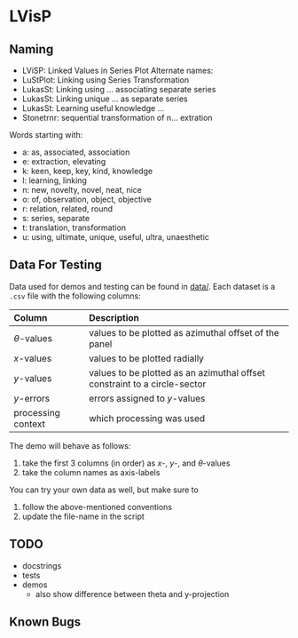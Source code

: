 # LVisP

## Naming
* LViSP: Linked Values in Series Plot
Alternate names:
* LuStPlot: Linking using Series Transformation
* LukasSt: Linking using  ... associating separate series
* LukasSt: Linking unique ... as separate series
* LukasSt: Learning useful knowledge ...
* Stonetrnr: sequential transformation of n... extration

Words starting with:
* a: as, associated, association
* e: extraction, elevating
* k: keen, keep, key, kind, knowledge
* l: learning, linking
* n: new, novelty, novel, neat, nice
* o: of, observation, object, objective
* r: relation, related, round
* s: series, separate
* t: translation, transformation
* u: using, ultimate, unique, useful, ultra, unaesthetic

## Data For Testing
Data used for demos and testing can be found in [data/](./data/).
Each dataset is a `.csv` file with the following columns:

| Column | Description |
| :- | :- |
$\theta$-values | values to be plotted as azimuthal offset of the panel
$x$-values      | values to be plotted radially
$y$-values      | values to be plotted as an azimuthal offset constraint to a circle-sector
$y$-errors      | errors assigned to $y$-values
processing context  | which processing was used

The demo will behave as follows:
1. take the first 3 columns (in order) as $x$-, $y$-, and $\theta$-values
2. take the column names as axis-labels

You can try your own data as well, but make sure to
1. follow the above-mentioned conventions
2. update the file-name in the script

## TODO
* docstrings
* tests
* demos
    * also show difference between theta and y-projection

## Known Bugs
